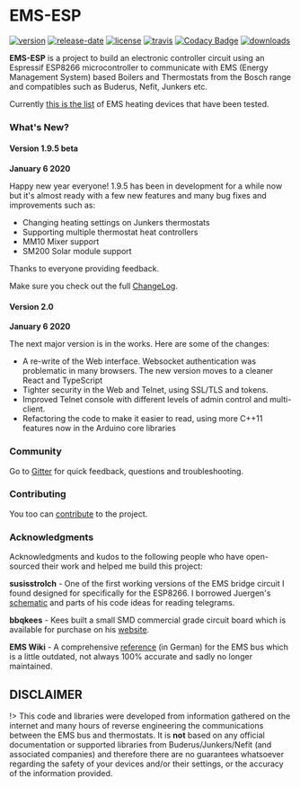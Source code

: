 
# EMS-ESP

[![version](https://img.shields.io/github/release/proddy/EMS-ESP.svg?label=Latest%20Release)](https://github.com/proddy/EMS-ESP/blob/master/CHANGELOG.md)
[![release-date](https://img.shields.io/github/release-date/proddy/EMS-ESP.svg?label=Released)](https://github.com/proddy/EMS-ESP/commits/master)
[![license](https://img.shields.io/github/license/proddy/EMS-ESP.svg)](LICENSE)
[![travis](https://travis-ci.com/proddy/EMS-ESP.svg?branch=master)](https://travis-ci.com/proddy/EMS-ESP)
[![Codacy Badge](https://api.codacy.com/project/badge/Grade/b8880625bdf841d4adb2829732030887)](https://app.codacy.com/app/proddy/EMS-ESP?utm_source=github.com&utm_medium=referral&utm_content=proddy/EMS-ESP&utm_campaign=Badge_Grade_Settings)
[![downloads](https://img.shields.io/github/downloads/proddy/EMS-ESP/total.svg)](https://github.com/proddy/EMS-ESP/releases)

**EMS-ESP** is a project to build an electronic controller circuit using an Espressif ESP8266 microcontroller to communicate with EMS (Energy Management System) based Boilers and Thermostats from the Bosch range and compatibles such as Buderus, Nefit, Junkers etc.

Currently [this is the list](Supported-EMS-Devices) of EMS heating devices that have been tested. 

### What's New?

<!-- tabs:start -->

#### **Version 1.9.5 beta**
**January 6 2020**

Happy new year everyone! 1.9.5 has been in development for a while now but it's almost ready with a few new features and many bug fixes and improvements such as:

- Changing heating settings on Junkers thermostats
- Supporting multiple thermostat heat controllers
- MM10 Mixer support
- SM200 Solar module support

Thanks to everyone providing feedback.

Make sure you check out the full [ChangeLog](https://github.com/proddy/EMS-ESP/blob/dev/CHANGELOG.md).

#### **Version 2.0**
**January 6 2020**

The next major version is in the works. Here are some of the changes:
- A re-write of the Web interface. Websocket authentication was problematic in many browsers. The new version moves to a cleaner React and TypeScript
- Tighter security in the Web and Telnet, using SSL/TLS and tokens.
- Improved Telnet console with different levels of admin control and multi-client.
- Refactoring the code to make it easier to read, using more C++11 features now in the Arduino core libraries
 
<!-- tabs:end -->

### Community
Go to [Gitter](https://gitter.im/EMS-ESP/community) for quick feedback, questions and troubleshooting.

### Contributing
You too can [contribute](Contributing) to the project.

### Acknowledgments

Acknowledgments and kudos to the following people who have open-sourced their work and helped me build this project:

 **susisstrolch** - One of the first working versions of the EMS bridge circuit I found designed for specifically for the ESP8266. I borrowed Juergen's [schematic](https://github.com/susisstrolch/EMS-ESP12) and parts of his code ideas for reading telegrams.

 **bbqkees** - Kees built a small SMD commercial grade circuit board which is available for purchase on his [website](https://bbqkees-electronics.nl/).

 **EMS Wiki** - A comprehensive [reference](https://emswiki.thefischer.net/doku.php?id=wiki:ems:telegramme) (in German) for the EMS bus which is a little outdated, not always 100% accurate and sadly no longer maintained.


## DISCLAIMER

!> This code and libraries were developed from information gathered on the internet and many hours of reverse engineering the communications between the EMS bus and thermostats. It is **not** based on any official documentation or supported libraries from Buderus/Junkers/Nefit (and associated companies) and therefore there are no guarantees whatsoever regarding the safety of your devices and/or their settings, or the accuracy of the information provided.

